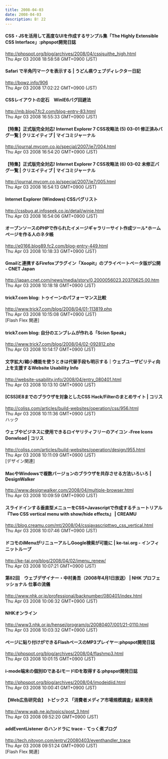 ```yaml
---
title: 2008-04-03
date: 2008-04-03
description: B! 22
---
```


#### CSS・JSを活用して高度なUIを作成するサンプル集「The Highly Extensible CSS Interface」:phpspot開発日誌
http://phpspot.org/blog/archives/2008/04/cssjsuithe_high.html<br>
Thu Apr 03 2008 18:58:58 GMT+0900 (JST)<br>


####   Safari で半角円マークを表示する | うどん県ウェブディレクター日記
http://bowz.info/906<br>
Thu Apr 03 2008 17:02:22 GMT+0900 (JST)<br>


#### CSSレイアウトの定石　WinIE6バグ回避法
http://mb.blog7.fc2.com/blog-entry-83.html<br>
Thu Apr 03 2008 16:55:33 GMT+0900 (JST)<br>


#### 【特集】正式版完全対応! Internet Explorer 7 CSS攻略法 (5) 03-01 修正済みバグ一覧 | クリエイティブ | マイコミジャーナル
http://journal.mycom.co.jp/special/2007/ie7/004.html<br>
Thu Apr 03 2008 16:54:20 GMT+0900 (JST)<br>


#### 【特集】正式版完全対応! Internet Explorer 7 CSS攻略法 (6) 03-02 未修正バグ一覧 | クリエイティブ | マイコミジャーナル
http://journal.mycom.co.jp/special/2007/ie7/005.html<br>
Thu Apr 03 2008 16:54:13 GMT+0900 (JST)<br>


#### Internet Explorer (Windows) CSSバグリスト
http://cssbug.at.infoseek.co.jp/detail/winie.html<br>
Thu Apr 03 2008 16:54:06 GMT+0900 (JST)<br>


#### オープンソースのPHPで作られたイメージギャラリーサイト作成ツール*ホームページを作る人のネタ帳
http://e0166.blog89.fc2.com/blog-entry-449.html<br>
Thu Apr 03 2008 10:18:33 GMT+0900 (JST)<br>


#### Gmailと連携するFirefoxプラグイン「Xoopit」のプライベートベータ版が公開 - CNET Japan
http://japan.cnet.com/news/media/story/0,2000056023,20370625,00.htm<br>
Thu Apr 03 2008 10:18:18 GMT+0900 (JST)<br>


#### trick7.com blog: トゥイーンのパフォーマンス比較
http://www.trick7.com/blog/2008/04/01-113819.php<br>
Thu Apr 03 2008 10:15:08 GMT+0900 (JST)<br>
[Flash Flex 関連]


#### trick7.com blog: 自分のエンブレムが作れる「Scion Speak」
http://www.trick7.com/blog/2008/04/02-092812.php<br>
Thu Apr 03 2008 10:14:17 GMT+0900 (JST)<br>


#### 文字拡大/縮小機能を使うときは代替手段も明示する｜ウェブユーザビリティ向上を支援するWebsite Usability Info
http://website-usability.info/2008/04/entry_080401.html<br>
Thu Apr 03 2008 10:13:10 GMT+0900 (JST)<br>


####   [CSS]IE8までのブラウザを対象としたCSS Hack/Filterのまとめサイト | コリス
http://coliss.com/articles/build-websites/operation/css/956.html<br>
Thu Apr 03 2008 10:11:36 GMT+0900 (JST)<br>
ハック


####   ウェブやビジネスに使用できるロイヤリティフリーのアイコン -Free Icons Donwload | コリス
http://coliss.com/articles/build-websites/operation/design/955.html<br>
Thu Apr 03 2008 10:11:09 GMT+0900 (JST)<br>
[デザイン関連]


#### MacやWindowsで複数バージョンのブラウザを共存させる方法いろいろ | DesignWalker
http://www.designwalker.com/2008/04/multiple-browser.html<br>
Thu Apr 03 2008 10:09:59 GMT+0900 (JST)<br>


#### スライドインする垂直型メニューをCSS+Javascriptで作成するチュートリアル『Two CSS vertical menu with show/hide effects』 | CREAMU
http://blog.creamu.com/mt/2008/04/cssjavascripttwo_css_vertical.html<br>
Thu Apr 03 2008 10:07:46 GMT+0900 (JST)<br>


#### ドコモのiMenuがリニューアルしGoogle検索が可能に | ke-tai.org - インフィニットループ
http://ke-tai.org/blog/2008/04/02/imenu_renew/<br>
Thu Apr 03 2008 10:07:21 GMT+0900 (JST)<br>


#### 第82回　ウェブデザイナー・中村勇吾（2008年4月1日放送） | NHK プロフェッショナル 仕事の流儀
http://www.nhk.or.jp/professional/backnumber/080401/index.html<br>
Thu Apr 03 2008 10:06:32 GMT+0900 (JST)<br>


#### NHKオンライン
http://www3.nhk.or.jp/hensei/program/p/20080407/001/21-0110.html<br>
Thu Apr 03 2008 10:03:32 GMT+0900 (JST)<br>


#### ページに貼り付けができるFlashベースのMP3プレイヤー:phpspot開発日誌
http://phpspot.org/blog/archives/2008/04/flashmp3.html<br>
Thu Apr 03 2008 10:01:15 GMT+0900 (JST)<br>


#### i-mode端末の個別IDであるiモードIDを取得する:phpspot開発日誌
http://phpspot.org/blog/archives/2008/04/imodeidiid.html<br>
Thu Apr 03 2008 10:00:41 GMT+0900 (JST)<br>


#### 【Web広告研究会】 トピックス  「消費者メディア市場規模調査」結果発表
http://www.wab.ne.jp/topics/post_3.html<br>
Thu Apr 03 2008 09:52:20 GMT+0900 (JST)<br>


#### addEventListener のハンドラに trace - てっく煮ブログ
http://tech.nitoyon.com/entry/20080403/eventhandler_trace<br>
Thu Apr 03 2008 09:51:24 GMT+0900 (JST)<br>
[Flash Flex 関連]


